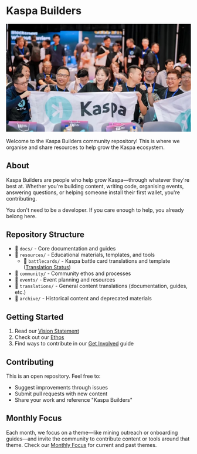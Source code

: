# Kaspa Builders

<p align="center">
  <img src="assets/images/readme.jpg" alt="Kaspa Builders" width="600">
</p>

Welcome to the Kaspa Builders community repository! This is where we organise and share resources to help grow the Kaspa ecosystem.

## About

Kaspa Builders are people who help grow Kaspa—through whatever they're best at. Whether you're building content, writing code, organising events, answering questions, or helping someone install their first wallet, you're contributing.

You don't need to be a developer. If you care enough to help, you already belong here.

## Repository Structure

- 📁 `docs/` - Core documentation and guides
- 📁 `resources/` - Educational materials, templates, and tools
  - 📁 `battlecards/` - Kaspa battle card translations and template ([Translation Status](resources/battlecards/translation-status.md))
- 📁 `community/` - Community ethos and processes
- 📁 `events/` - Event planning and resources
- 📁 `translations/` - General content translations (documentation, guides, etc.)
- 📁 `archive/` - Historical content and deprecated materials

## Getting Started

1. Read our [Vision Statement](docs/vision-statement.md)
2. Check out our [Ethos](community/ethos.md)
3. Find ways to contribute in our [Get Involved](docs/get-involved.md) guide

## Contributing

This is an open repository. Feel free to:
- Suggest improvements through issues
- Submit pull requests with new content
- Share your work and reference "Kaspa Builders"

## Monthly Focus

Each month, we focus on a theme—like mining outreach or onboarding guides—and invite the community to contribute content or tools around that theme. Check our [Monthly Focus](docs/monthly-focus.md) for current and past themes. 